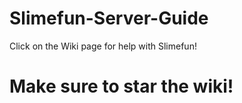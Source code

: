 # Slimefun-Server-Guide
Click on the Wiki page for help with Slimefun!
<h1>Make sure to star the wiki!</h1>
